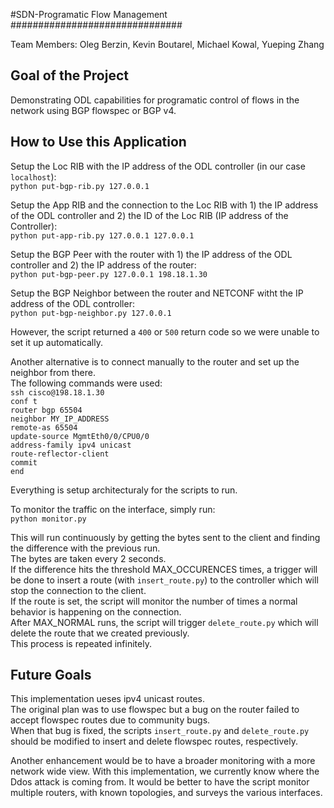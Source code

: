 #SDN-Programatic Flow Management
###############################

Team Members: Oleg Berzin, Kevin Boutarel, Michael Kowal, Yueping Zhang

## Goal of the Project  

Demonstrating ODL capabilities for programatic control of flows in the network using BGP flowspec or BGP v4.


## How to Use this Application  

Setup the Loc RIB with the IP address of the ODL controller (in our case `localhost`):  
	<code>python put-bgp-rib.py 127.0.0.1</code>

Setup the App RIB and the connection to the Loc RIB with 1) the IP address of the ODL controller and 2) the ID of the Loc RIB (IP address of the Controller):  
	<code>python put-app-rib.py 127.0.0.1 127.0.0.1</code>

Setup the BGP Peer with the router with 1) the IP address of the ODL controller and 2) the IP address of the router:  
	<code>python put-bgp-peer.py 127.0.0.1 198.18.1.30</code>

Setup the BGP Neighbor between the router and NETCONF witht the IP address of the ODL controller:  
	<code>python put-bgp-neighbor.py 127.0.0.1</code>

However, the script returned a `400` or `500` return code so we were unable to set it up automatically.  

Another alternative is to connect manually to the router and set up the neighbor from there.  
The following commands were used:  
`ssh cisco@198.18.1.30`    
`conf t`  
`router bgp 65504`  
`neighbor MY_IP_ADDRESS`  
`remote-as 65504`  
`update-source MgmtEth0/0/CPU0/0`  
`address-family ipv4 unicast`  
`route-reflector-client`  
`commit`  
`end`    

Everything is setup architecturaly for the scripts to run.  

To monitor the traffic on the interface, simply run:  
	<code>python monitor.py</code>

This will run continuously by getting the bytes sent to the client and finding the difference with the previous run.  
The bytes are taken every 2 seconds.  
If the difference hits the threshold MAX_OCCURENCES times, a trigger will be done to insert a route (with `insert_route.py`) to the controller which will stop the connection to the client.  
If the route is set, the script will monitor the number of times a normal behavior is happening on the connection.  
After MAX_NORMAL runs, the script will trigger `delete_route.py` which will delete the route that we created previously.  
This process is repeated infinitely.  


## Future Goals

This implementation ueses ipv4 unicast routes.  
The original plan was to use flowspec but a bug on the router failed to accept flowspec routes due to community bugs.  
When that bug is fixed, the scripts `insert_route.py` and `delete_route.py` should be modified to insert and delete flowspec routes, respectively.  

Another enhancement would be to have a broader monitoring with a more network wide view.
With this implementation, we currently know where the Ddos attack is coming from.
It would be better to have the script monitor multiple routers, with known topologies, and surveys the various interfaces.  